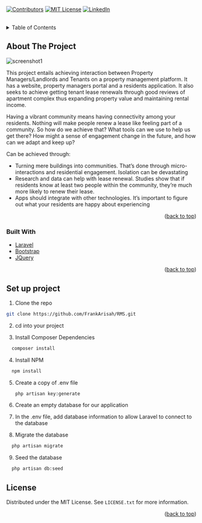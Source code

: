 <div id="top"></div>
<!--
*** Thanks for checking out the Best-README-Template. If you have a suggestion
*** that would make this better, please fork the repo and create a pull request
*** or simply open an issue with the tag "enhancement".
*** Don't forget to give the project a star!
*** Thanks again! Now go create something AMAZING! :D
-->



<!-- PROJECT SHIELDS -->
<!--
*** I'm using markdown "reference style" links for readability.
*** Reference links are enclosed in brackets [ ] instead of parentheses ( ).
*** See the bottom of this document for the declaration of the reference variables
*** for contributors-url, forks-url, etc. This is an optional, concise syntax you may use.
*** https://www.markdownguide.org/basic-syntax/#reference-style-links
-->
[![Contributors][contributors-shield]][contributors-url]
[![MIT License][license-shield]][license-url]
[![LinkedIn][linkedin-shield]][linkedin-url]



<!-- PROJECT LOGO -->
<br />
<!-- TABLE OF CONTENTS -->
<details>
  <summary>Table of Contents</summary>
  <ol>
    <li>
      <a href="#about-the-project">About The Project</a>
      <ul>
        <li><a href="#built-with">Built With</a></li>
      </ul>
    </li>
    <li>
      <a href="#getting-started">Getting Started</a>
      <ul>
        <li><a href="#prerequisites">Prerequisites</a></li>
        <li><a href="#installation">Installation</a></li>
      </ul>
    </li>
    <li><a href="#usage">Usage</a></li>
    <li><a href="#roadmap">Roadmap</a></li>
    <li><a href="#contributing">Contributing</a></li>
    <li><a href="#license">License</a></li>
    <li><a href="#contact">Contact</a></li>
    <li><a href="#acknowledgments">Acknowledgments</a></li>
  </ol>
</details>



<!-- ABOUT THE PROJECT -->
## About The Project


![screenshot1](https://user-images.githubusercontent.com/50199693/150371055-205d8659-4cc5-4460-a63f-5875c0678c49.png)



This project entails achieving interaction between Property Managers/Landlords and Tenants on a property management platform. It has a website, property managers portal and a residents application. It also seeks to achieve getting tenant lease renewals through good reviews of apartment complex thus expanding property value and maintaining rental income.

Having a vibrant community means having connectivity among your residents. Nothing will make people renew a lease like feeling part of a community. So how do we achieve that? What tools can we use to help us get there? How might a sense of engagement change in the future, and how can we adapt and keep up?

Can be achieved through:
* Turning mere buildings into communities. That’s done through micro-interactions and residential engagement. Isolation can be devastating
* Research and data can help with lease renewal. Studies show that if residents know at least two people within the community, they’re much more likely to renew their lease.
* Apps should integrate with other technologies. It’s important to figure out what your residents are happy about experiencing


<p align="right">(<a href="#top">back to top</a>)</p>



### Built With

* [Laravel](https://laravel.com)
* [Bootstrap](https://getbootstrap.com)
* [JQuery](https://jquery.com)

<p align="right">(<a href="#top">back to top</a>)</p>



<!-- GETTING STARTED -->
## Set up project 
1.  Clone the repo
   ```sh
   git clone https://github.com/FrankArisah/RMS.git
   ```
   
2. cd into your project

3.  Install Composer Dependencies
 ```sh
   composer install
   ```
4. Install NPM 
 ```sh
   npm install
   ```

5. Create a copy of .env file
    ```sh
   php artisan key:generate
   ```
6. Create an empty database for our application

7.  In the .env file, add database information to allow Laravel to connect to the database

8.  Migrate the database
 ```sh
   php artisan migrate
   ```
9. Seed the database
 ```sh
   php artisan db:seed
   ```


<!-- LICENSE -->
## License

Distributed under the MIT License. See `LICENSE.txt` for more information.

<p align="right">(<a href="#top">back to top</a>)</p>




<!-- MARKDOWN LINKS & IMAGES -->
<!-- https://www.markdownguide.org/basic-syntax/#reference-style-links -->
[contributors-shield]: https://img.shields.io/github/contributors/othneildrew/Best-README-Template.svg?style=for-the-badge
[contributors-url]: https://github.com/othneildrew/Best-README-Template/graphs/contributors
[forks-shield]: https://img.shields.io/github/forks/othneildrew/Best-README-Template.svg?style=for-the-badge
[forks-url]: https://github.com/othneildrew/Best-README-Template/network/members
[stars-shield]: https://img.shields.io/github/stars/othneildrew/Best-README-Template.svg?style=for-the-badge
[stars-url]: https://github.com/othneildrew/Best-README-Template/stargazers
[issues-shield]: https://img.shields.io/github/issues/othneildrew/Best-README-Template.svg?style=for-the-badge
[issues-url]: https://github.com/othneildrew/Best-README-Template/issues
[license-shield]: https://img.shields.io/github/license/othneildrew/Best-README-Template.svg?style=for-the-badge
[license-url]: https://github.com/othneildrew/Best-README-Template/blob/master/LICENSE.txt
[linkedin-shield]: https://img.shields.io/badge/-LinkedIn-black.svg?style=for-the-badge&logo=linkedin&colorB=555
[linkedin-url]: https://linkedin.com/in/othneildrew
[product-screenshot]:(https://github.com/FrankArisah/RMS/public/assets1/images/screenshot1.png?raw=true)
